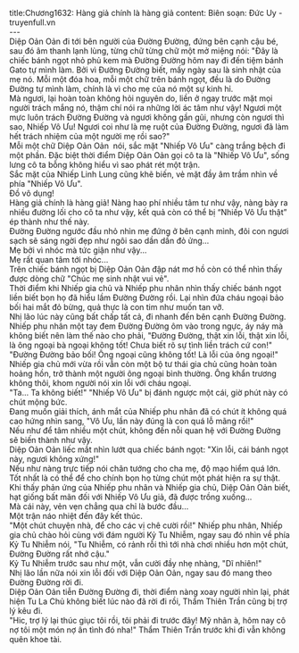 title:Chương1632: Hàng giả chính là hàng giả
content:
Biên soạn: Đức Uy - truyenfull.vn<br>---<br>Diệp Oản Oản đi tới bên người của Đường Đường, đứng bên cạnh cậu bé, sau đó âm thanh lạnh lùng, từng chữ từng chữ một mở miệng nói: "Đây là chiếc bánh ngọt nhỏ phủ kem mà Đường Đường hôm nay đi đến tiệm bánh Gato tự mình làm. Bởi vì Đường Đường biết, mấy ngày sau là sinh nhật của mẹ nó. Mỗi một đóa hoa, mỗi một chữ trên bánh ngọt, đều là do Đường Đường tự mình làm, chính là vì cho mẹ của nó một sự kinh hỉ.<br>Mà ngươi, lại hoàn toàn không hỏi nguyên do, liền ở ngay trước mặt mọi người trách mắng nó, thậm chí nói ra những lời ác tâm như vậy! Ngươi một mực luôn trách Đường Đường và ngươi không gần gũi, nhưng còn ngươi thì sao, Nhiếp Vô Ưu! Ngươi coi như là mẹ ruột của Đường Đường, ngươi đã làm hết trách nhiệm của một người mẹ rồi sao?"<br>Mỗi một chữ Diệp Oản Oản  nói, sắc mặt "Nhiếp Vô Ưu" càng trắng bệch đi một phần. Đặc biệt thời điểm Diệp Oản Oản gọi cô ta là "Nhiếp Vô Ưu", sống lưng cô ta bỗng không hiểu vì sao phát rét một trận.<br>Sắc mặt của Nhiếp Linh Lung cũng khẽ biến, vẻ mặt đầy âm trầm nhìn về phía "Nhiếp Vô Ưu".<br>Đồ vô dụng!<br>Hàng giả chính là hàng giả! Nàng hao phí nhiều tâm tư như vậy, nàng bày ra nhiều đường lối cho cô ta như vậy, kết quả còn có thể bị “Nhiếp Vô Ưu thật” ép thành như thế này.<br>Đường Đường ngước đầu nhỏ nhìn mẹ đứng ở bên cạnh mình, đôi con ngươi sạch sẽ sáng ngời đẹp như ngôi sao dần dần đỏ ửng…<br>Mẹ bởi vì nhóc mà tức giận như vậy...<br>Mẹ rất quan tâm tới nhóc...<br>Trên chiếc bánh ngọt bị Diệp Oản Oản đập nát mơ hồ còn có thể nhìn thấy được dòng chữ "Chúc mẹ sinh nhật vui vẻ".<br>Thời điểm khi Nhiếp gia chủ và Nhiếp phu nhân nhìn thấy chiếc bánh ngọt liền biết bọn họ đã hiểu lầm Đường Đường rồi. Lại nhìn đứa cháu ngoại bảo bối hai mắt đỏ bừng, quả thực là con tim như muốn tan vỡ.<br>Nhị lão lúc này cũng bất chấp tất cả, đi nhanh đến bên cạnh Đường Đường.<br>Nhiếp phu nhân một tay đem Đường Đường ôm vào trong ngực, áy náy mà không biết nên làm thế nào cho phải, "Đường Đường, thật xin lỗi, thật xin lỗi, là ông ngoại bà ngoại không tốt! Chưa biết rõ sự tình liền trách cứ con!"<br>"Đường Đường bảo bối! Ông ngoại cũng không tốt! Là lỗi của ông ngoại!" Nhiếp gia chủ mới vừa rồi vẫn còn một bộ tư thái gia chủ cũng hoàn toàn hoảng hồn, trở thành một người ông ngoại bình thường. Ông khẩn trương không thôi, khom người nói xin lỗi với cháu ngoại.<br>"Ta... Ta không biết!" "Nhiếp Vô Ưu" bị đánh ngược một cái, giờ phút này có chút mộng bức.<br>Đang muốn giải thích, ánh mắt của Nhiếp phu nhân đã có chút ít không quá cao hứng nhìn sang, "Vô Ưu, lần này đúng là con quá lỗ mãng rồi!"<br>Nếu như để tâm nhiều một chút, không đến nỗi quan hệ với Đường Đường sẽ biến thành như vậy.<br>Diệp Oản Oản liếc mắt nhìn lướt qua chiếc bánh ngọt: "Xin lỗi, cái bánh ngọt này, ngươi không xứng!"<br>Nếu như nàng trực tiếp nói chân tướng cho cha mẹ, độ mạo hiểm quá lớn.<br>Tốt nhất là có thể để cho chính bọn họ từng chút một phát hiện ra sự thật.<br>Khi thấy phản ứng của Nhiếp phu nhân và Nhiếp gia chủ, Diệp Oản Oản biết, hạt giống bất mãn đối với Nhiếp Vô Ưu giả, đã được trồng xuống...<br>Mà cái này, vẻn vẹn chẳng qua chỉ là bước đầu…<br>Một trận náo nhiệt đến đây kết thúc.<br>"Một chút chuyện nhà, để cho các vị chê cười rồi!" Nhiếp phu nhân, Nhiếp gia chủ chào hỏi cùng với đám người Kỷ Tu Nhiễm, ngay sau đó nhìn về phía Kỷ Tu Nhiễm nói, "Tu Nhiễm, có rảnh rỗi thì tới nhà chơi nhiều hơn một chút, Đường Đường rất nhớ cậu."<br>Kỷ Tu Nhiễm trước sau như một, vẫn cười đầy nhẹ nhàng, "Dĩ nhiên!"<br>Nhị lão lần nữa nói xin lỗi đối với Diệp Oản Oản, ngay sau đó mang theo Đường Đường rời đi.<br>Diệp Oản Oản tiễn Đường Đường đi, thời điểm nàng xoay người nhìn lại, phát hiện Tu La Chủ không biết lúc nào đã rời đi rồi, Thẩm Thiên Trần cũng bị trợ lý kêu đi.<br>"Hic, trợ lý lại thúc giục tôi rồi, tôi phải đi trước đây! Mỹ nhân à, hôm nay cô nợ tôi một món nợ ân tình đó nha!" Thẩm Thiên Trần trước khi đi vẫn không quên khoe tài.